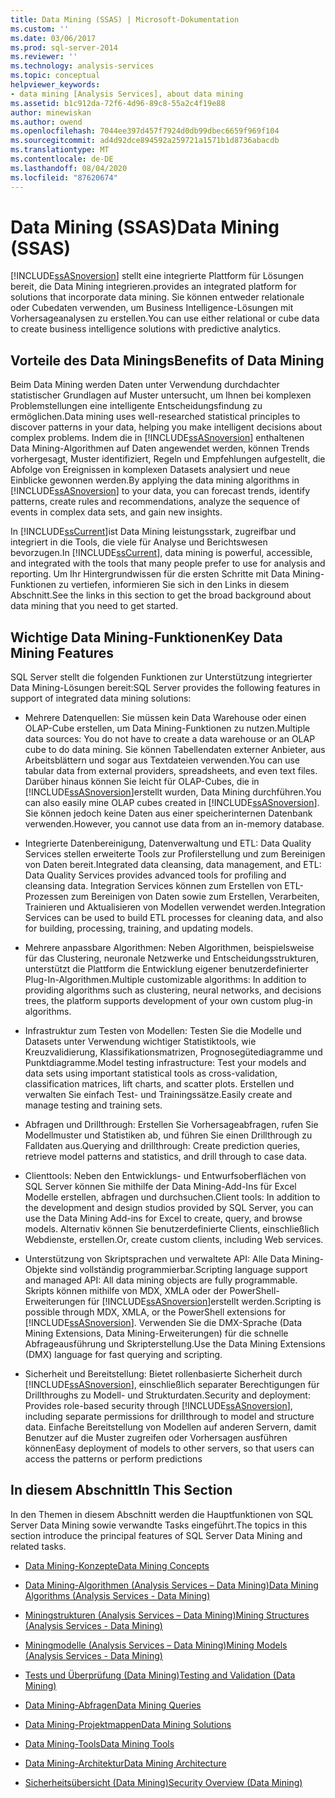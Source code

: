 ```yaml
---
title: Data Mining (SSAS) | Microsoft-Dokumentation
ms.custom: ''
ms.date: 03/06/2017
ms.prod: sql-server-2014
ms.reviewer: ''
ms.technology: analysis-services
ms.topic: conceptual
helpviewer_keywords:
- data mining [Analysis Services], about data mining
ms.assetid: b1c912da-72f6-4d96-89c8-55a2c4f19e88
author: minewiskan
ms.author: owend
ms.openlocfilehash: 7044ee397d457f7924d0db99dbec6659f969f104
ms.sourcegitcommit: ad4d92dce894592a259721a1571b1d8736abacdb
ms.translationtype: MT
ms.contentlocale: de-DE
ms.lasthandoff: 08/04/2020
ms.locfileid: "87620674"
---
```

# <a name="data-mining-ssas"></a><span data-ttu-id="f6de5-102">Data Mining (SSAS)</span><span class="sxs-lookup"><span data-stu-id="f6de5-102">Data Mining (SSAS)</span></span>
  [!INCLUDE[ssASnoversion](../../includes/ssasnoversion-md.md)] <span data-ttu-id="f6de5-103">stellt eine integrierte Plattform für Lösungen bereit, die Data Mining integrieren.</span><span class="sxs-lookup"><span data-stu-id="f6de5-103">provides an integrated platform for solutions that incorporate data mining.</span></span> <span data-ttu-id="f6de5-104">Sie können entweder relationale oder Cubedaten verwenden, um Business Intelligence-Lösungen mit Vorhersageanalysen zu erstellen.</span><span class="sxs-lookup"><span data-stu-id="f6de5-104">You can use either relational or cube data to create business intelligence solutions with predictive analytics.</span></span>  
  
## <a name="benefits-of-data-mining"></a><span data-ttu-id="f6de5-105">Vorteile des Data Minings</span><span class="sxs-lookup"><span data-stu-id="f6de5-105">Benefits of Data Mining</span></span>  
 <span data-ttu-id="f6de5-106">Beim Data Mining werden Daten unter Verwendung durchdachter statistischer Grundlagen auf Muster untersucht, um Ihnen bei komplexen Problemstellungen eine intelligente Entscheidungsfindung zu ermöglichen.</span><span class="sxs-lookup"><span data-stu-id="f6de5-106">Data mining uses well-researched statistical principles to discover patterns in your data, helping you make intelligent decisions about complex problems.</span></span> <span data-ttu-id="f6de5-107">Indem die in [!INCLUDE[ssASnoversion](../../includes/ssasnoversion-md.md)] enthaltenen Data Mining-Algorithmen auf Daten angewendet werden, können Trends vorhergesagt, Muster identifiziert, Regeln und Empfehlungen aufgestellt, die Abfolge von Ereignissen in komplexen Datasets analysiert und neue Einblicke gewonnen werden.</span><span class="sxs-lookup"><span data-stu-id="f6de5-107">By applying the data mining algorithms in [!INCLUDE[ssASnoversion](../../includes/ssasnoversion-md.md)] to your data, you can forecast trends, identify patterns, create rules and recommendations, analyze the sequence of events in complex data sets, and gain new insights.</span></span>  
  
 <span data-ttu-id="f6de5-108">In [!INCLUDE[ssCurrent](../../includes/sscurrent-md.md)]ist Data Mining leistungsstark, zugreifbar und integriert in die Tools, die viele für Analyse und Berichtswesen bevorzugen.</span><span class="sxs-lookup"><span data-stu-id="f6de5-108">In [!INCLUDE[ssCurrent](../../includes/sscurrent-md.md)], data mining is powerful, accessible, and integrated with the tools that many people prefer to use for analysis and reporting.</span></span> <span data-ttu-id="f6de5-109">Um Ihr Hintergrundwissen für die ersten Schritte mit Data Mining-Funktionen zu vertiefen, informieren Sie sich in den Links in diesem Abschnitt.</span><span class="sxs-lookup"><span data-stu-id="f6de5-109">See the links in this section to get the broad background about data mining that you need to get started.</span></span>  
  
## <a name="key-data-mining-features"></a><span data-ttu-id="f6de5-110">Wichtige Data Mining-Funktionen</span><span class="sxs-lookup"><span data-stu-id="f6de5-110">Key Data Mining Features</span></span>  
 <span data-ttu-id="f6de5-111">SQL Server stellt die folgenden Funktionen zur Unterstützung integrierter Data Mining-Lösungen bereit:</span><span class="sxs-lookup"><span data-stu-id="f6de5-111">SQL Server provides the following features in support of integrated data mining solutions:</span></span>  
  
-   <span data-ttu-id="f6de5-112">Mehrere Datenquellen: Sie müssen kein Data Warehouse oder einen OLAP-Cube erstellen, um Data Mining-Funktionen zu nutzen.</span><span class="sxs-lookup"><span data-stu-id="f6de5-112">Multiple data sources: You do not have to create a data warehouse or an OLAP cube to do data mining.</span></span> <span data-ttu-id="f6de5-113">Sie können Tabellendaten externer Anbieter, aus Arbeitsblättern und sogar aus Textdateien verwenden.</span><span class="sxs-lookup"><span data-stu-id="f6de5-113">You can use tabular data from external providers, spreadsheets, and even text files.</span></span> <span data-ttu-id="f6de5-114">Darüber hinaus können Sie leicht für OLAP-Cubes, die in [!INCLUDE[ssASnoversion](../../includes/ssasnoversion-md.md)]erstellt wurden, Data Mining durchführen.</span><span class="sxs-lookup"><span data-stu-id="f6de5-114">You can also easily mine OLAP cubes created in [!INCLUDE[ssASnoversion](../../includes/ssasnoversion-md.md)].</span></span> <span data-ttu-id="f6de5-115">Sie können jedoch keine Daten aus einer speicherinternen Datenbank verwenden.</span><span class="sxs-lookup"><span data-stu-id="f6de5-115">However, you cannot use data from an in-memory database.</span></span>  
  
-   <span data-ttu-id="f6de5-116">Integrierte Datenbereinigung, Datenverwaltung und ETL: Data Quality Services stellen erweiterte Tools zur Profilerstellung und zum Bereinigen von Daten bereit.</span><span class="sxs-lookup"><span data-stu-id="f6de5-116">Integrated data cleansing, data management, and ETL: Data Quality Services provides advanced tools for profiling and cleansing data.</span></span> <span data-ttu-id="f6de5-117">Integration Services können zum Erstellen von ETL-Prozessen zum Bereinigen von Daten sowie zum Erstellen, Verarbeiten, Trainieren und Aktualisieren von Modellen verwendet werden.</span><span class="sxs-lookup"><span data-stu-id="f6de5-117">Integration Services can be used to build ETL processes for cleaning data, and also for building, processing, training, and updating models.</span></span>  
  
-   <span data-ttu-id="f6de5-118">Mehrere anpassbare Algorithmen: Neben Algorithmen, beispielsweise für das Clustering, neuronale Netzwerke und Entscheidungsstrukturen, unterstützt die Plattform die Entwicklung eigener benutzerdefinierter Plug-In-Algorithmen.</span><span class="sxs-lookup"><span data-stu-id="f6de5-118">Multiple customizable algorithms: In addition to providing algorithms such as clustering, neural networks, and decisions trees, the platform supports development of your own custom plug-in algorithms.</span></span>  
  
-   <span data-ttu-id="f6de5-119">Infrastruktur zum Testen von Modellen: Testen Sie die Modelle und Datasets unter Verwendung wichtiger Statistiktools, wie Kreuzvalidierung, Klassifikationsmatrizen, Prognosegütediagramme und Punktdiagramme.</span><span class="sxs-lookup"><span data-stu-id="f6de5-119">Model testing infrastructure: Test your models and data sets using important statistical tools as cross-validation, classification matrices, lift charts, and scatter plots.</span></span> <span data-ttu-id="f6de5-120">Erstellen und verwalten Sie einfach Test- und Trainingssätze.</span><span class="sxs-lookup"><span data-stu-id="f6de5-120">Easily create and manage testing and training sets.</span></span>  
  
-   <span data-ttu-id="f6de5-121">Abfragen und Drillthrough: Erstellen Sie Vorhersageabfragen, rufen Sie Modellmuster und Statistiken ab, und führen Sie einen Drillthrough zu Falldaten aus.</span><span class="sxs-lookup"><span data-stu-id="f6de5-121">Querying and drillthrough: Create prediction queries, retrieve model patterns and statistics, and drill through to case data.</span></span>  
  
-   <span data-ttu-id="f6de5-122">Clienttools: Neben den Entwicklungs- und Entwurfsoberflächen von SQL Server können Sie mithilfe der Data Mining-Add-Ins für Excel Modelle erstellen, abfragen und durchsuchen.</span><span class="sxs-lookup"><span data-stu-id="f6de5-122">Client tools: In addition to the development and design studios provided by SQL Server, you can use the Data Mining Add-ins for Excel to create, query, and browse models.</span></span> <span data-ttu-id="f6de5-123">Alternativ können Sie benutzerdefinierte Clients, einschließlich Webdienste, erstellen.</span><span class="sxs-lookup"><span data-stu-id="f6de5-123">Or, create custom clients, including Web services.</span></span>  
  
-   <span data-ttu-id="f6de5-124">Unterstützung von Skriptsprachen und verwaltete API: Alle Data Mining-Objekte sind vollständig programmierbar.</span><span class="sxs-lookup"><span data-stu-id="f6de5-124">Scripting language support and managed API: All data mining objects are fully programmable.</span></span> <span data-ttu-id="f6de5-125">Skripts können mithilfe von MDX, XMLA oder der PowerShell-Erweiterungen für [!INCLUDE[ssASnoversion](../../includes/ssasnoversion-md.md)]erstellt werden.</span><span class="sxs-lookup"><span data-stu-id="f6de5-125">Scripting is possible through MDX, XMLA, or the PowerShell extensions for [!INCLUDE[ssASnoversion](../../includes/ssasnoversion-md.md)].</span></span> <span data-ttu-id="f6de5-126">Verwenden Sie die DMX-Sprache (Data Mining Extensions, Data Mining-Erweiterungen) für die schnelle Abfrageausführung und Skripterstellung.</span><span class="sxs-lookup"><span data-stu-id="f6de5-126">Use the Data Mining Extensions (DMX) language for fast querying and scripting.</span></span>  
  
-   <span data-ttu-id="f6de5-127">Sicherheit und Bereitstellung: Bietet rollenbasierte Sicherheit durch [!INCLUDE[ssASnoversion](../../includes/ssasnoversion-md.md)], einschließlich separater Berechtigungen für Drillthroughs zu Modell- und Strukturdaten.</span><span class="sxs-lookup"><span data-stu-id="f6de5-127">Security and deployment: Provides role-based security through [!INCLUDE[ssASnoversion](../../includes/ssasnoversion-md.md)], including separate permissions for drillthrough to model and structure data.</span></span> <span data-ttu-id="f6de5-128">Einfache Bereitstellung von Modellen auf anderen Servern, damit Benutzer auf die Muster zugreifen oder Vorhersagen ausführen können</span><span class="sxs-lookup"><span data-stu-id="f6de5-128">Easy deployment of models to other servers, so that users can access the patterns or perform predictions</span></span>  
  
## <a name="in-this-section"></a><span data-ttu-id="f6de5-129">In diesem Abschnitt</span><span class="sxs-lookup"><span data-stu-id="f6de5-129">In This Section</span></span>  
 <span data-ttu-id="f6de5-130">In den Themen in diesem Abschnitt werden die Hauptfunktionen von SQL Server Data Mining sowie verwandte Tasks eingeführt.</span><span class="sxs-lookup"><span data-stu-id="f6de5-130">The topics in this section introduce the principal features of SQL Server Data Mining and related tasks.</span></span>  
  
-   [<span data-ttu-id="f6de5-131">Data Mining-Konzepte</span><span class="sxs-lookup"><span data-stu-id="f6de5-131">Data Mining Concepts</span></span>](data-mining-concepts.md)  
  
-   [<span data-ttu-id="f6de5-132">Data Mining-Algorithmen &#40;Analysis Services – Data Mining&#41;</span><span class="sxs-lookup"><span data-stu-id="f6de5-132">Data Mining Algorithms &#40;Analysis Services - Data Mining&#41;</span></span>](data-mining-algorithms-analysis-services-data-mining.md)  
  
-   [<span data-ttu-id="f6de5-133">Miningstrukturen &#40;Analysis Services – Data Mining&#41;</span><span class="sxs-lookup"><span data-stu-id="f6de5-133">Mining Structures &#40;Analysis Services - Data Mining&#41;</span></span>](mining-structures-analysis-services-data-mining.md)  
  
-   [<span data-ttu-id="f6de5-134">Miningmodelle &#40;Analysis Services – Data Mining&#41;</span><span class="sxs-lookup"><span data-stu-id="f6de5-134">Mining Models &#40;Analysis Services - Data Mining&#41;</span></span>](mining-models-analysis-services-data-mining.md)  
  
-   [<span data-ttu-id="f6de5-135">Tests und Überprüfung &#40;Data Mining&#41;</span><span class="sxs-lookup"><span data-stu-id="f6de5-135">Testing and Validation &#40;Data Mining&#41;</span></span>](testing-and-validation-data-mining.md)  
  
-   [<span data-ttu-id="f6de5-136">Data Mining-Abfragen</span><span class="sxs-lookup"><span data-stu-id="f6de5-136">Data Mining Queries</span></span>](data-mining-queries.md)  
  
-   [<span data-ttu-id="f6de5-137">Data Mining-Projektmappen</span><span class="sxs-lookup"><span data-stu-id="f6de5-137">Data Mining Solutions</span></span>](data-mining-solutions.md)  
  
-   [<span data-ttu-id="f6de5-138">Data Mining-Tools</span><span class="sxs-lookup"><span data-stu-id="f6de5-138">Data Mining Tools</span></span>](data-mining-tools.md)  
  
-   [<span data-ttu-id="f6de5-139">Data Mining-Architektur</span><span class="sxs-lookup"><span data-stu-id="f6de5-139">Data Mining Architecture</span></span>](data-mining-architecture.md)  
  
-   [<span data-ttu-id="f6de5-140">Sicherheitsübersicht &#40;Data Mining&#41;</span><span class="sxs-lookup"><span data-stu-id="f6de5-140">Security Overview &#40;Data Mining&#41;</span></span>](security-overview-data-mining.md)  
  
  
